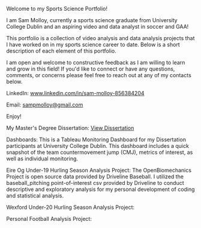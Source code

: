 Welcome to my Sports Science Portfolio!

I am Sam Molloy, currently a sports science graduate from University College Dublin and an aspiring video and data analyst in soccer and GAA!

This portfolio is a collection of video analysis and data analysis projects that I have worked on in my sports science career to date. Below is a short description of each element of this portfolio.

I am open and welcome to constructive feedback as I am willing to learn and grow in this field! If you'd like to connect or have any questions, comments, or concerns please feel free to reach out at any of my contacts below.

LinkedIn: www.linkedin.com/in/sam-molloy-856384204

Email: sampmolloy@gmail.com

Enjoy!

My Master's Degree Dissertation: <a href="18313881_30s Hop Thesis.pdf" target="_blank">View Dissertation</a>

Dashboards: This is a Tableau Monitoring Dashboard for my Dissertation participants at University College Dublin. This dashboard includes a quick snapshot of the team countermovement jump (CMJ), metrics of interest, as well as individual monitoring.

Eire Og Under-19 Hurling Season Analysis Project: The OpenBiomechanics Project is open source data provided by Driveline Baseball. I utilized the baseball_pitching point-of-interest csv provided by Driveline to conduct descriptive and exploratory analysis for my personal development of coding and statistical analysis.

Wexford Under-20 Hurling Season Analysis Project: 

Personal Football Analysis Project: 
